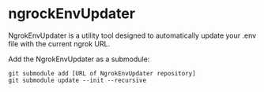 # ngrockEnvUpdater

NgrokEnvUpdater is a utility tool designed to automatically update your .env file with the current ngrok URL.

Add the NgrokEnvUpdater as a submodule:

```
git submodule add [URL of NgrokEnvUpdater repository]
git submodule update --init --recursive
```
